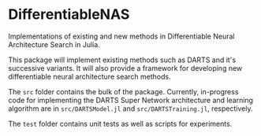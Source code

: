 # DifferentiableNAS
Implementations of existing and new methods in Differentiable Neural Architecture Search in Julia.

This package will implement existing methods such as DARTS and it's successive variants. It will also provide a framework for developing new differentiable neural architecture search methods.

The `src` folder contains the bulk of the package. Currently, in-progress code for implementing the DARTS Super Network architecture and learning algorithm are in `src/DARTSModel.jl` and `src/DARTSTraining.jl`, respectively.

The `test` folder contains unit tests as well as scripts for experiments.

